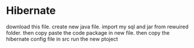 # Hibernate
download this file.
create new java file.
import my sql and jar from rewuired folder.
then copy paste the code package in new file.
then copy the hibernate config file in src
run the new ptoject
